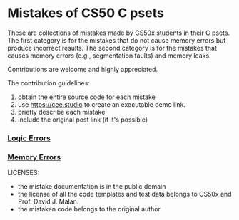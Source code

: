 # Mistakes of CS50 C psets

These are collections of mistakes made by CS50x students in their C
psets. The first category is for the mistakes that do not cause memory
errors but produce incorrect results. The second category is for the
mistakes that causes memory errors (e.g., segmentation faults) and memory leaks.

Contributions are welcome and highly appreciated.

The contribution guidelines:

1. obtain the entire source code for each mistake
2. use https://cee.studio to create an executable demo link.
3. briefly describe each mistake
4. include the original post link (if it's possible)

### [Logic Errors](logic-errors.md)

### [Memory Errors](memory-errors.md)



LICENSES:
 - the mistake documentation is in the public domain
 - the license of all the code templates and test data belongs to CS50x and Prof. David J. Malan.
 - the mistaken code belongs to the original author
